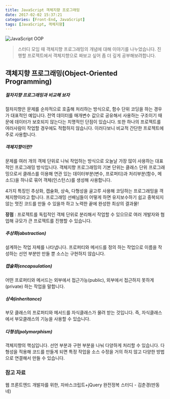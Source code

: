 ```yaml
---
title: JavaScript 객체지향 프로그래밍
date: 2017-02-02 15:37:21
categories: [Front-End, JavaScript]
tags: [JavaScript, 객체지향]
---
```


![JavaScript OOP](/image/oop.jpg)

> 스터디 모임 때 객체지향 프로그래밍의 개념에 대해 이야기를 나누었습니다.
진행할 프로젝트에서 객체지향으로 짜보고 싶어 좀 더 깊게 공부해보려합니다.

## 객체지향 프로그래밍(Object-Oriented Programming)

##### 절차지향 프로그래밍과 비교해 보자
절차지향은 문제를 순차적으로 호출해 처리하는 방식으로, 함수 단위 코딩을 하는 경우가 대표적인 예입니다.
전역 데이터를 매개변수 값으로 공유해서 사용하는 구조이기 때문에 데이터가 보호되지 않는다는 치명적인 단점이 있습니다.
또한 하나의 프로젝트를 여러사람이 작업할 경우에도 적합하지 않습니다.
이러다보니 비교적 간단한 프로젝트에 주로 사용합니다.

##### 객체지향이란?
문제를 여러 개의 객체 단위로 나눠 작업하는 방식으로 오늘날 가장 많이 사용하는 대표적인 프로그래밍 방식입니다.
객체지향 프로그래밍의 기본 단위는 클래스 단위 프로그래밍으로서
클래스를 이용해 연관 있는 데이터부분(변수, 프로퍼티)과 처리부분(함수, 메소드)을 하나로 묶어 객체(인스턴스)를 생성해 사용합니다.

4가지 특징인 추상화, 캡슐화, 상속, 다형성을 골고루 사용해 코딩하는 프로그래밍을 객체지향이라고 합니다.
프로그래밍 선배님들이 어떻게 하면 유지보수하기 쉽고 중복되지 않는 멋진 코드를 만들 수 있을까 하고 노력한 끝에 완성한 최상의 결과물!

**장점** : 프로젝트를 독립적인 객체 단위로 분리해서 작업할 수 있으므로 여러 개발자와 협업해 규모가 큰 프로젝트를 진행할 수 있습니다.

##### 추상화(abstraction)
설계하는 작업 자체를 나타냅니다. 프로퍼티와 메서드를 정의 하는 작업으로 이름을 작성하는 선언 부분만 만들 뿐 소스는 구현하지 않습니다.

##### 캡슐화(encapsulation)
어떤 프로퍼티와 메서드는 외부에서 접근가능(public), 외부에서 접근하지 못하게(private) 하는 작업을 말합니다.

##### 상속(inheritance)
부모 클래스의 프로퍼티와 메서드를 자식클래스가 물려 받는 것입니다. 즉, 자식클래스에서 부모클래스의 기능을 사용할 수 있습니다.

##### 다형성(polymorphism)
객체지향의 핵심입니다. 선언 부분과 구현 부분을 나눠 다양하게 처리할 수 있습니다.
다형성을 적용해 코드를 만들게 되면 특정 작업을 소스 수정을 거의 하지 않고 다양한 방법으로 연결해서 만들 수 있습니다.






### 참고 자료
웹 프론트엔드 개발자를 위한, 자바스크립트+jQuery 완전정복 스터디 - 김춘경(딴동네)
